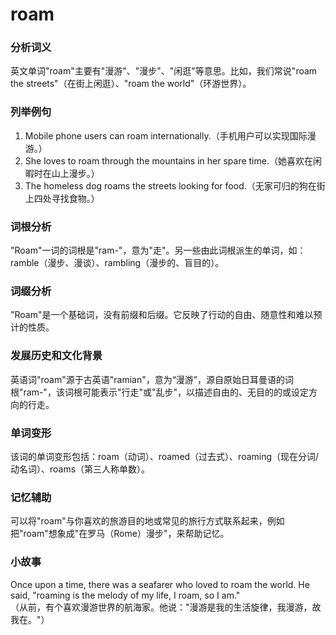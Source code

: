 # roam

### 分析词义

  

英文单词"roam"主要有"漫游"、"漫步"、"闲逛"等意思。比如，我们常说"roam the streets"（在街上闲逛）、"roam the world"（环游世界）。

  

### 列举例句

  

1.  Mobile phone users can roam internationally.（手机用户可以实现国际漫游。）
2.  She loves to roam through the mountains in her spare time.（她喜欢在闲暇时在山上漫步。）
3.  The homeless dog roams the streets looking for food.（无家可归的狗在街上四处寻找食物。）

  

### 词根分析

  

"Roam"一词的词根是"ram-"，意为"走"。另一些由此词根派生的单词，如：ramble（漫步、漫谈）、rambling（漫步的、盲目的）。

  

### 词缀分析

  

"Roam"是一个基础词，没有前缀和后缀。它反映了行动的自由、随意性和难以预计的性质。

  

### 发展历史和文化背景

  

英语词"roam"源于古英语"ramian"，意为“漫游”，源自原始日耳曼语的词根"ram-"，该词根可能表示"行走"或"乱步"，以描述自由的、无目的的或设定方向的行走。

  

### 单词变形

  

该词的单词变形包括：roam（动词）、roamed（过去式）、roaming（现在分词/动名词）、roams（第三人称单数）。

  

### 记忆辅助

  

可以将"roam"与你喜欢的旅游目的地或常见的旅行方式联系起来，例如把"roam"想象成"在罗马（Rome）漫步"，来帮助记忆。

  

### 小故事

  

Once upon a time, there was a seafarer who loved to roam the world. He said, "roaming is the melody of my life, I roam, so I am."  
（从前，有个喜欢漫游世界的航海家。他说："漫游是我的生活旋律，我漫游，故我在。"）

